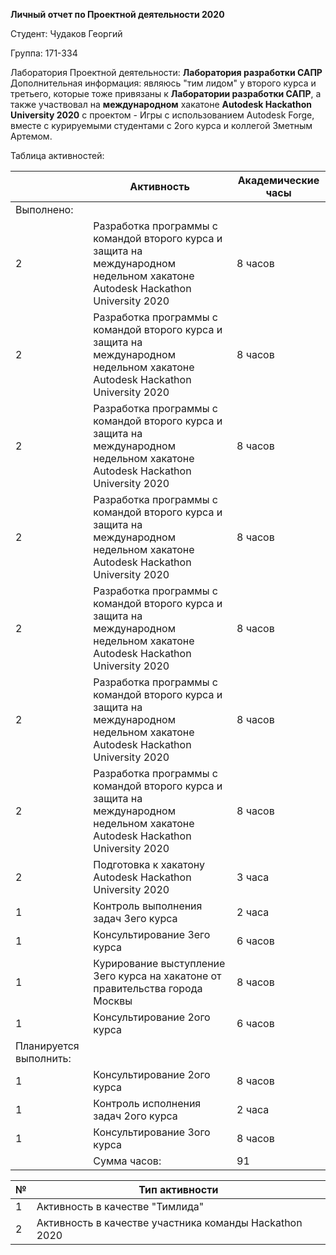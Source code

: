 **Личный отчет по Проектной деятельности 2020**

Студент: Чудаков Георгий

Группа: 171-334

Лаборатория Проектной деятельности: **Лаборатория разработки САПР**
Дополнительная информация: являюсь "тим лидом" у второго курса и третьего, которые тоже привязаны к **Лаборатории разработки САПР**, а также участвовал на **международном** хакатоне **Autodesk Hackathon University 2020** с проектом - Игры с использованием Autodesk Forge, вместе с курируемыми студентами с 2ого курса и коллегой Зметным Артемом.

Таблица активностей:

||Активность|Академические часы|
|-|-|-|
|Выполнено:|||
|2|	Разработка программы с командой второго курса и защита на международном недельном хакатоне Autodesk Hackathon University 2020|	8 часов
|2|	Разработка программы с командой второго курса и защита на международном недельном хакатоне Autodesk Hackathon University 2020|  8 часов
|2|	Разработка программы с командой второго курса и защита на международном недельном хакатоне Autodesk Hackathon University 2020|  8 часов
|2|	Разработка программы с командой второго курса и защита на международном недельном хакатоне Autodesk Hackathon University 2020|  8 часов
|2|	Разработка программы с командой второго курса и защита на международном недельном хакатоне Autodesk Hackathon University 2020|  8 часов
|2|	Разработка программы с командой второго курса и защита на международном недельном хакатоне Autodesk Hackathon University 2020|  8 часов
|2|	Разработка программы с командой второго курса и защита на международном недельном хакатоне Autodesk Hackathon University 2020|  8 часов
|2|	Подготовка к хакатону Autodesk Hackathon University 2020|	3 часа
|1|	Контроль выполнения задач 3его курса|	2 часа
|1|	Консультирование 3его курса|	6 часов
|1|	Курирование выступление 3его курса на хакатоне от правительства города Москвы|	8 часов
|1|	Консультирование 2ого курса|	6 часов
|Планируется выполнить:|||		
|1|	Консультирование 2ого курса|	8 часов
|1|	Контроль исполнения задач 2ого курса|	2 часа
|1|	Консультирование 3ого курса|	8 часов
||	Сумма часов:|	91

|№|Тип активности|
|-|-|
|1|Активность в качестве "Тимлида"|
|2|Активность в качестве участника команды Hackathon 2020|
